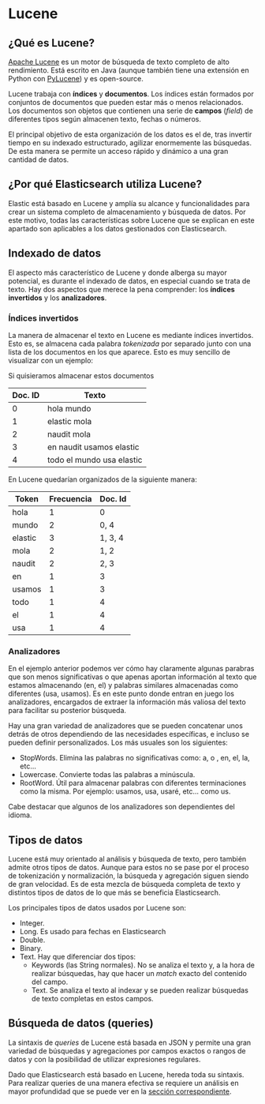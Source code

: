 # Lucene
## ¿Qué es Lucene?
[Apache Lucene](http://lucene.apache.org/) es un motor de búsqueda de texto completo de alto rendimiento. Está escrito en Java (aunque también tiene una extensión en Python con [PyLucene](https://lucene.apache.org/pylucene/)) y es open-source.

Lucene trabaja con **índices** y **documentos**. Los índices están formados por conjuntos de documentos que pueden estar más o menos relacionados. Los documentos son objetos que contienen una serie de **campos** (*field*) de diferentes tipos según almacenen texto, fechas o números.

El principal objetivo de esta organización de los datos es el de, tras invertir tiempo en su indexado estructurado, agilizar enormemente las búsquedas. De esta manera se permite un acceso rápido y dinámico a una gran cantidad de datos.

## ¿Por qué Elasticsearch utiliza Lucene?

Elastic está basado en Lucene y amplía su alcance y funcionalidades para crear un sistema completo de almacenamiento y búsqueda de datos. Por este motivo, todas las características sobre Lucene que se explican en este apartado son aplicables a los datos gestionados con Elasticsearch.


## Indexado de datos
El aspecto más característico de Lucene y donde alberga su mayor potencial, es durante el indexado de datos, en especial cuando se trata de texto. Hay dos aspectos que merece la pena comprender: los **índices invertidos** y los **analizadores**.

### Índices invertidos
La manera de almacenar el texto en Lucene es mediante índices invertidos. Esto es, se almacena cada palabra *tokenizada* por separado junto con una lista de los documentos en los que aparece. Esto es muy sencillo de visualizar con un ejemplo:

Si quisieramos almacenar estos documentos

| Doc. ID | Texto |
|------------|---------|
| 0 | hola mundo |
| 1 | elastic mola |
| 2 | naudit mola |
| 3 | en naudit usamos elastic |
| 4 | todo el mundo usa elastic  |

En Lucene quedarían organizados de la siguiente manera:

| Token | Frecuencia | Doc. Id |
|-------|------------|---------|
| hola | 1 | 0 |
| mundo | 2 | 0, 4 |
| elastic | 3 | 1, 3, 4 |
| mola | 2 | 1, 2 |
| naudit | 2 | 2, 3 |
| en | 1 | 3 |
| usamos | 1 | 3 |
| todo | 1 | 4 |
| el | 1 | 4 |
| usa | 1 | 4 |


### Analizadores

En el ejemplo anterior podemos ver cómo hay claramente algunas parabras que son menos significativas o que apenas aportan información al texto que estamos almacenando (en, el) y palabras similares almacenadas como diferentes (usa, usamos). Es en este punto donde entran en juego los analizadores, encargados de extraer la información más valiosa del texto para facilitar su posterior búsqueda.

Hay una gran variedad de analizadores que se pueden concatenar unos detrás de otros dependiendo de las necesidades específicas, e incluso se pueden definir personalizados. Los más usuales son los siguientes:
* StopWords. Elimina las palabras no significativas como: a, o , en, el, la, etc...
* Lowercase. Convierte todas las palabras a minúscula.
* RootWord. Útil para almacenar palabras con diferentes terminaciones como la misma. Por ejemplo: usamos, usa, usaré, etc... como us.

Cabe destacar que algunos de los analizadores son dependientes del idioma.

## Tipos de datos
Lucene está muy orientado al análisis y búsqueda de texto, pero también admite otros tipos de datos. Aunque para estos no se pase por el proceso de tokenización y normalización, la búsqueda y agregación siguen siendo de gran velocidad. Es de esta mezcla de búsqueda completa de texto y distintos tipos de datos de lo que más se beneficia Elasticsearch.

Los principales tipos de datos usados por Lucene son:
* Integer.
* Long. Es usado para fechas en Elasticsearch
* Double.
* Binary.
* Text. Hay que diferenciar dos tipos:
	* Keywords (las String normales). No se analiza el texto y, a la hora de realizar búsquedas, hay que hacer un *match* exacto del contenido del campo.
	* Text. Se analiza el texto al indexar y se pueden realizar búsquedas de texto completas en estos campos.

## Búsqueda de datos (queries)
La sintaxis de *queries* de Lucene está basada en JSON y permite una gran variedad de búsquedas y agregaciones por campos exactos o rangos de datos y con la posibilidad de utilizar expresiones regulares.

Dado que Elasticsearch está basado en Lucene, hereda toda su sintaxis. Para realizar queries de una manera efectiva se requiere un análisis en mayor profundidad que se puede ver en la [sección correspondiente](../conceptos_basicos/queries.html).
